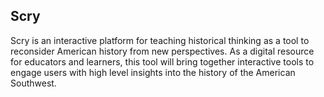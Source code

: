 ## Scry
Scry is an interactive platform for teaching historical thinking as a tool to reconsider American history from new perspectives. As a digital resource for educators and learners, this tool will bring together interactive tools to engage users with high level insights into the history of the American Southwest.
